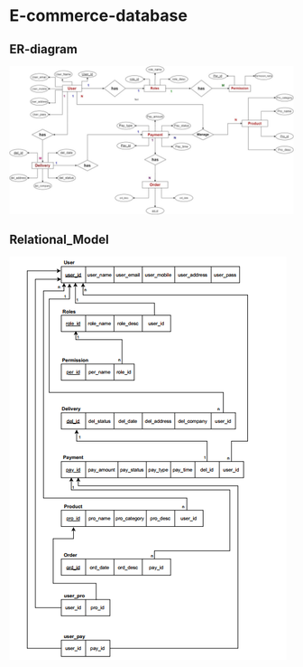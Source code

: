 # E-commerce-database
## ER-diagram
![](images/ER-diagram.jpg)

## Relational_Model

![](images/Relational_model.png)


